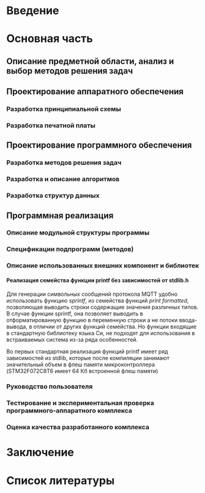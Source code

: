 # Введение

# Основная часть

## Описание предметной области, анализ и выбор методов решения задач

## Проектирование аппаратного обеспечения

### Разработка принципиальной схемы

### Разработка печатной платы

## Проектирование программного обеспечения

### Разработка методов решения задач

### Разработка и описание алгоритмов

### Разработка структур данных

## Программная реализация

### Описание модульной структуры программы

### Спецификации подпрограмм (методов)

### Описание использованных внешних компонент и библиотек

#### Реализация семейства функции printf без зависимостей от stdlib.h

Для генерации символьных сообщений протокола MQTT удобно использовать функцию *sprintf*, из семейства функций *print formatted*, позволяющая выводить строки содержащие значения различных типов. В случае функции sprintf, она позволяет выводить в отформатированную функцию в переменную строки а не потоки ввода-вывода, в отличии от других функций семейства. Но функции входящие в стандартную библиотеку языка Си, не подходят для использования в встраиваемых система из-за ряда особенностей.

Во первых стандартная реализация функций printf имеет ряд зависимостей из stdlib, которые после компиляции занимают значительный объем в флеш памяти микроконтроллера (STM32F072C8T6 имеет 64 Кб встроенной флеш памяти)

### Руководство пользователя

### Тестирование и экспериментальная проверка программного-аппаратного комплекса

### Оценка качества разработанного комплекса

# Заключение

# Список литературы